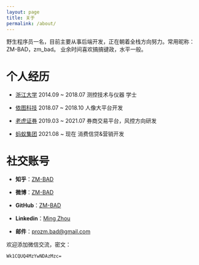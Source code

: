 ```yaml
---
layout: page
title: 关于
permalink: /about/
---
```


野生程序员一名，目前主要从事后端开发，正在朝着全栈方向努力。常用昵称：ZM-BAD，zm_bad。
业余时间喜欢搞搞键政，水平一般。


# 个人经历
* [浙江大学](https://www.zju.edu.cn)  2014.09 ~ 2018.07  测控技术与仪器 学士

* [依图科技](https://yitutech.com)  2018.07 ~ 2018.10  人像大平台开发

* [老虎证券](https://www.itigergrowth.com/)  2019.03 ~ 2021.07  券商交易平台，风控方向研发

* [蚂蚁集团](https://www.antgroup.com)  2021.08 ~ 现在  消费信贷&营销开发

# 社交账号
* **知乎**：[ZM-BAD](https://www.zhihu.com/people/ref13ct)

* **微博**：[ZM-BAD](https://weibo.com/u/5318613756)

* **GitHub**：[ZM-BAD](https://github.com/ZM-BAD)

* **Linkedin**：[Ming Zhou](https://www.linkedin.com/in/ming-zhou-60169913b/)

* **邮件**：<prozm.bad@gmail.com>


欢迎添加微信交流，密文：
```
Wk1CQUQ4MzYwNDAzMzc=
```
